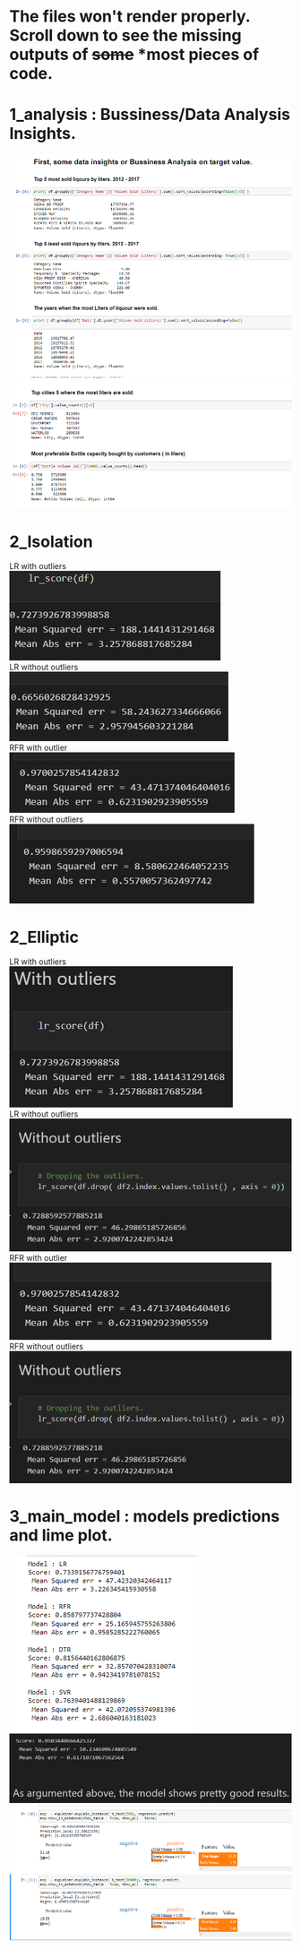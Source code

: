 # The files won't render properly. Scroll down to see the missing outputs of ~~some~~ *most  pieces of code. 

# 1_analysis : Bussiness/Data Analysis Insights. 

![Screenshot](photos_missing_data/1_analysis.png)  
![Screenshot](photos_missing_data/1_analysis2.png)    


# 2_Isolation   
LR with outliers    
![Screenshot](photos_missing_data/with.png)         
LR without outliers       
![Screenshot](photos_missing_data/without.png)    
RFR with outlier   
![Screenshot](photos_missing_data/with2.png)       
RFR without outliers   
![Screenshot](photos_missing_data/without2.png)      

# 2_Elliptic   
LR with outliers    
![Screenshot](photos_missing_data/2_elliptic_with.png)      
LR without outliers       
![Screenshot](photos_missing_data/elliptic_without.png)   
RFR with outlier   
![Screenshot](photos_missing_data/2_elliptic_with2.png)      
RFR without outliers   
![Screenshot](photos_missing_data/elliptic_without.png)     

# 3_main_model : models predictions and lime plot.
![Screenshot](photos_missing_data/3_models.png)   
![Screenshot](photos_missing_data/3_fin.png)  
![Screenshot](photos_missing_data/3_lime.png) 
